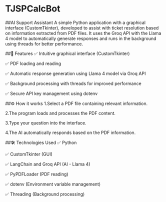 # TJSPCalcBot

##AI Support Assistant
A simple Python application with a graphical interface (CustomTkinter), developed to assist with ticket resolution based on information extracted from PDF files. It uses the Groq API with the Llama 4 model to automatically generate responses and runs in the background using threads for better performance.

##📌 Features
✅ Intuitive graphical interface (CustomTkinter)

✅ PDF loading and reading

✅ Automatic response generation using Llama 4 model via Groq API

✅ Background processing with threads for improved performance

✅ Secure API key management using dotenv

##⚙️ How it works
1.Select a PDF file containing relevant information.

2.The program loads and processes the PDF content.

3.Type your question into the interface.

4.The AI automatically responds based on the PDF information.

##🛠️ Technologies Used
✅ Python

✅ CustomTkinter (GUI)

✅ LangChain and Groq API (AI - Llama 4)

✅ PyPDFLoader (PDF reading)

✅ dotenv (Environment variable management)

✅ Threading (Background processing)
